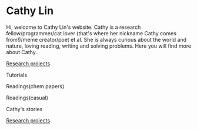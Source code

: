 <!DOCTYPE html>
<html>
<body>

<h1>Cathy Lin</h1>
<p>Hi, welcome to Cathy Lin's website. Cathy is a research fellow/programmer/cat lover (that's where her nickname Cathy comes from!)/meme creator/poet et al. She is always curious about the world and nature, loving reading, writing and solving problems. Here you will find more about Cathy.</p>
<p><a href="/doc/ResearchProject.html">Research projects</a></p>
<p>Tutorials</p>
<p>Readings(chem papers)</p>
<p>Readings(casual)</p>
<p>Cathy's stories</p>
<p><a href="/doc/CatPhotosMemes.html">Research projects</a></p>

</body>
</html>

